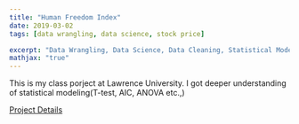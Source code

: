 ```yaml
---
title: "Human Freedom Index"
date: 2019-03-02
tags: [data wrangling, data science, stock price]

excerpt: "Data Wrangling, Data Science, Data Cleaning, Statistical Modeling"
mathjax: "true"
---
```


This is my class porject at Lawrence University. I got deeper understanding of statistical modeling(T-test, AIC, ANOVA etc.,)


<p><a href="/images/assessment.pdf">Project Details</a></p>
